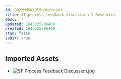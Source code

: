 ```yaml
---
id: QO23MMKKXDl5gQtzUzjoH
title: Sf_process_feedback_discussion 1 Resources
desc: ''
updated: 1645225706409
created: 1645225706409
stub: false
isDir: true
---
```

## Imported Assets
- ![SF Process Feedback Discussion.jpg](/assets/sf-process-feedback-discussion.jpg)
